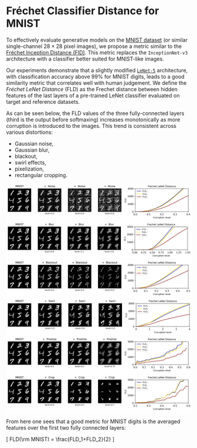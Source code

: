 # Fréchet Classifier Distance for MNIST

To effectively evaluate generative models on the [MNIST dataset](http://yann.lecun.com/exdb/mnist/) (or similar single-channel $28\times28$ pixel images), 
we propose a metric similar to the [Fréchet Inception Distance (FID)](https://arxiv.org/abs/1706.08500). This metric replaces the `InceptionNet-v3` 
architecture with a classifier better suited for MNIST-like images.

Our experiments demonstrate that a slightly modified
[`LeNet-5`](http://yann.lecun.com/exdb/publis/pdf/lecun-95b.pdf) architecture, with classification accuracy above $99$% for MNIST digits, 
leads to a good similarity metric that correlates well with human judgement. We define the *Fréchet LeNet Distance* (FLD) as the Frechet distance between hidden features of the last layers of a pre-trained LeNet classifier evaluated on target and reference datasets.

As can be seen below, the FLD values of the three fully-connected layers (third is the output before softmaxing) increases monotonically as more corruption is introduced to the images. This trend is consistent across various distortions:

- Gaussian noise, 
- Gaussian blur, 
- blackout,
- swirl effects,
- pixelization,
- rectangular cropping.

![Fréchet Distance Distortions](/plots/Noise_combined_plot.png)
![Fréchet Distance Distortions](/plots/Blur_combined_plot.png)
![Fréchet Distance Distortions](/plots/Blackout_combined_plot.png)
![Fréchet Distance Distortions](/plots/Swirl_combined_plot.png)
![Fréchet Distance Distortions](/plots/Pixelize_combined_plot.png)
![Fréchet Distance Distortions](/plots/Crop_combined_plot.png)

From here one sees that a good metric for MNIST digits is the averaged features over the first two fully connected layers:

\[
FLD(\rm MNIST) = \frac{FLD_1+FLD_2}{2}
\]

